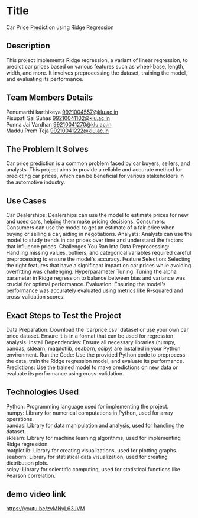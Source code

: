 # Title
Car Price Prediction using Ridge Regression

## Description
This project implements Ridge regression, a variant of linear regression, to predict car prices based on various features such as wheel-base, length, width, and more. It involves preprocessing the dataset, training the model, and evaluating its performance.

## Team Members Details
Penumarthi karthikeya 9921004557@klu.ac.in <br>
Pisupati Sai Suhas 99210041102@klu.ac.in <br>
Ponna Jai Vardhan 99210041270@klu.ac.in <br>
Maddu Prem Teja 99210041222@klu.ac.in <br>
## The Problem It Solves
Car price prediction is a common problem faced by car buyers, sellers, and analysts. This project aims to provide a reliable and accurate method for predicting car prices, which can be beneficial for various stakeholders in the automotive industry.

## Use Cases
Car Dealerships: Dealerships can use the model to estimate prices for new and used cars, helping them make pricing decisions.
Consumers: Consumers can use the model to get an estimate of a fair price when buying or selling a car, aiding in negotiations.
Analysts: Analysts can use the model to study trends in car prices over time and understand the factors that influence prices.
Challenges You Ran Into
Data Preprocessing: Handling missing values, outliers, and categorical variables required careful preprocessing to ensure the model's accuracy.
Feature Selection: Selecting the right features that have a significant impact on car prices while avoiding overfitting was challenging.
Hyperparameter Tuning: Tuning the alpha parameter in Ridge regression to balance between bias and variance was crucial for optimal performance.
Evaluation: Ensuring the model's performance was accurately evaluated using metrics like R-squared and cross-validation scores.
## Exact Steps to Test the Project
Data Preparation: Download the 'carprice.csv' dataset or use your own car price dataset. Ensure it is in a format that can be used for regression analysis.
Install Dependencies: Ensure all necessary libraries (numpy, pandas, sklearn, matplotlib, seaborn, scipy) are installed in your Python environment.
Run the Code: Use the provided Python code to preprocess the data, train the Ridge regression model, and evaluate its performance.
Predictions: Use the trained model to make predictions on new data or evaluate its performance using cross-validation.
## Technologies Used
Python: Programming language used for implementing the project. <br>
numpy: Library for numerical computations in Python, used for array operations. <br>
pandas: Library for data manipulation and analysis, used for handling the dataset. <br>
sklearn: Library for machine learning algorithms, used for implementing Ridge regression. <br>
matplotlib: Library for creating visualizations, used for plotting graphs. <br>
seaborn: Library for statistical data visualization, used for creating distribution plots. <br>
scipy: Library for scientific computing, used for statistical functions like Pearson correlation. <br>
## demo video link
https://youtu.be/zvMNyL63JVM
